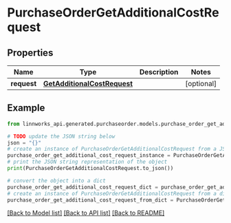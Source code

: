 # PurchaseOrderGetAdditionalCostRequest


## Properties

Name | Type | Description | Notes
------------ | ------------- | ------------- | -------------
**request** | [**GetAdditionalCostRequest**](GetAdditionalCostRequest.md) |  | [optional] 

## Example

```python
from linnworks_api.generated.purchaseorder.models.purchase_order_get_additional_cost_request import PurchaseOrderGetAdditionalCostRequest

# TODO update the JSON string below
json = "{}"
# create an instance of PurchaseOrderGetAdditionalCostRequest from a JSON string
purchase_order_get_additional_cost_request_instance = PurchaseOrderGetAdditionalCostRequest.from_json(json)
# print the JSON string representation of the object
print(PurchaseOrderGetAdditionalCostRequest.to_json())

# convert the object into a dict
purchase_order_get_additional_cost_request_dict = purchase_order_get_additional_cost_request_instance.to_dict()
# create an instance of PurchaseOrderGetAdditionalCostRequest from a dict
purchase_order_get_additional_cost_request_from_dict = PurchaseOrderGetAdditionalCostRequest.from_dict(purchase_order_get_additional_cost_request_dict)
```
[[Back to Model list]](../README.md#documentation-for-models) [[Back to API list]](../README.md#documentation-for-api-endpoints) [[Back to README]](../README.md)


